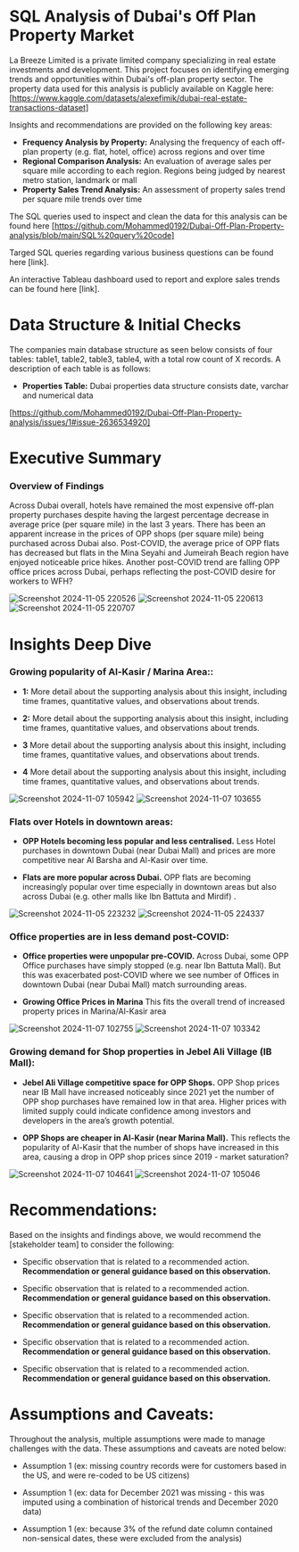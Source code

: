
# SQL Analysis of Dubai's Off Plan Property Market
La Breeze Limited is a private limited company specializing in real estate investments and development. This project focuses on identifying emerging trends and opportunities within Dubai's off-plan property sector. The property data used for this analysis is publicly available on Kaggle here: [https://www.kaggle.com/datasets/alexefimik/dubai-real-estate-transactions-dataset]

Insights and recommendations are provided on the following key areas:

- **Frequency Analysis by Property:** Analysing the frequency of each off-plan property (e.g. flat, hotel, office) across regions and over time 
- **Regional Comparison Analysis:** An evaluation of average sales per square mile according to each region. Regions being judged by nearest metro station, landmark or mall
- **Property Sales Trend Analysis:** An assessment of property sales trend per square mile trends over time

The SQL queries used to inspect and clean the data for this analysis can be found here [https://github.com/Mohammed0192/Dubai-Off-Plan-Property-analysis/blob/main/SQL%20query%20code]

Targed SQL queries regarding various business questions can be found here [link].

An interactive Tableau dashboard used to report and explore sales trends can be found here [link].



# Data Structure & Initial Checks

The companies main database structure as seen below consists of four tables: table1, table2, table3, table4, with a total row count of X records. A description of each table is as follows:
- **Properties Table:** Dubai properties data structure consists  date, varchar and numerical data

[https://github.com/Mohammed0192/Dubai-Off-Plan-Property-analysis/issues/1#issue-2636534920]


# Executive Summary

### Overview of Findings

Across Dubai overall, hotels have remained the most expensive off-plan property purchases despite having the largest percentage decrease in average price (per square mile) in the last 3 years. There has been an apparent increase in the prices of OPP shops (per square mile) being purchased across Dubai also. Post-COVID, the average price of OPP flats has decreased but flats in the Mina Seyahi and Jumeirah Beach region have enjoyed noticeable price hikes. Another post-COVID trend are falling OPP office prices across Dubai, perhaps reflecting the post-COVID desire for workers to WFH?

![Screenshot 2024-11-05 220526](https://github.com/user-attachments/assets/7a4d0bd8-5fdf-47bb-b34e-db22b214ea44)
![Screenshot 2024-11-05 220613](https://github.com/user-attachments/assets/70ee6ad3-f62b-4fca-a72a-599587305adb)
![Screenshot 2024-11-05 220707](https://github.com/user-attachments/assets/067ff8a3-ed2c-4fdf-bf7b-11ef3296a68d)


# Insights Deep Dive
### **Growing popularity of Al-Kasir / Marina Area:**:

* **1:**  More detail about the supporting analysis about this insight, including time frames, quantitative values, and observations about trends.
  
* **2:**  More detail about the supporting analysis about this insight, including time frames, quantitative values, and observations about trends.
  
* **3**  More detail about the supporting analysis about this insight, including time frames, quantitative values, and observations about trends.
  
* **4**  More detail about the supporting analysis about this insight, including time frames, quantitative values, and observations about trends.

![Screenshot 2024-11-07 105942](https://github.com/user-attachments/assets/9269386f-c14e-4dc8-814f-cf360c23e14d)
![Screenshot 2024-11-07 103655](https://github.com/user-attachments/assets/a526734d-1beb-4fbf-bf8d-e3b69dffa3b1)


### Flats over Hotels in downtown areas:

* **OPP Hotels becoming less popular and less centralised.** Less Hotel purchases in downtown Dubai (near Dubai Mall) and prices are more competitive near Al Barsha and Al-Kasir over time.
  
* **Flats are more popular across Dubai.** OPP flats are becoming increasingly popular over time especially in downtown areas but also across Dubai (e.g. other malls like Ibn Battuta and Mirdif) .

![Screenshot 2024-11-05 223232](https://github.com/user-attachments/assets/a6a93495-45e3-4e46-b837-e2623e88890c)
![Screenshot 2024-11-05 224337](https://github.com/user-attachments/assets/cb39ec7c-bd2f-4785-995c-972928ea6c3b)



### Office properties are in less demand post-COVID:

* **Office properties were unpopular pre-COVID.** Across Dubai, some OPP Office purchases have simply stopped (e.g. near Ibn Battuta Mall). But this was exacerbated post-COVID where we see number of Offices in downtown Dubai (near Dubai Mall) match surrounding areas.
  
* **Growing Office Prices in Marina** This fits the overall trend of increased property prices in Marina/Al-Kasir area
  
![Screenshot 2024-11-07 102755](https://github.com/user-attachments/assets/b24e25cd-2035-4b0a-817f-ec514bad4e8a)
![Screenshot 2024-11-07 103342](https://github.com/user-attachments/assets/910a334f-19c5-4f8d-82d7-a4adef00c4d3)


### Growing demand for Shop properties in Jebel Ali Village (IB Mall):

* **Jebel Ali Village competitive space for OPP Shops.** OPP Shop prices near IB Mall have increased noticeably since 2021 yet the number of OPP shop purchases have remained low in that area. Higher prices with limited supply could indicate confidence among investors and developers in the area’s growth potential. 
  
* **OPP Shops are cheaper in Al-Kasir (near Marina Mall).** This reflects the popularity of Al-Kasir that the number of shops have increased in this area, causing a drop in OPP shop prices since 2019 - market saturation?

![Screenshot 2024-11-07 104641](https://github.com/user-attachments/assets/ac7c09d9-0e60-48a0-bb5a-cb9237b10dfe)
![Screenshot 2024-11-07 105046](https://github.com/user-attachments/assets/b524346d-c366-4983-aa6d-6d33fc9bc20b)

# Recommendations:

Based on the insights and findings above, we would recommend the [stakeholder team] to consider the following: 

* Specific observation that is related to a recommended action. **Recommendation or general guidance based on this observation.**
  
* Specific observation that is related to a recommended action. **Recommendation or general guidance based on this observation.**
  
* Specific observation that is related to a recommended action. **Recommendation or general guidance based on this observation.**
  
* Specific observation that is related to a recommended action. **Recommendation or general guidance based on this observation.**
  
* Specific observation that is related to a recommended action. **Recommendation or general guidance based on this observation.**
  


# Assumptions and Caveats:

Throughout the analysis, multiple assumptions were made to manage challenges with the data. These assumptions and caveats are noted below:

* Assumption 1 (ex: missing country records were for customers based in the US, and were re-coded to be US citizens)
  
* Assumption 1 (ex: data for December 2021 was missing - this was imputed using a combination of historical trends and December 2020 data)
  
* Assumption 1 (ex: because 3% of the refund date column contained non-sensical dates, these were excluded from the analysis)
